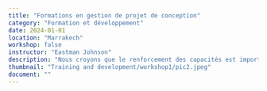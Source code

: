 ```yaml
---
title: "Formations en gestion de projet de conception"
category: "Formation et développement"
date: 2024-01-01
location: "Marrakech"
workshop: false
instructor: "Eastman Johnson"
description: "Nous croyons que le renforcement des capacités est important pour permettre aux individus d'avoir les compétences et les ressources nécessaires pour initier des changements dans leurs communautés. C'est pourquoi Resilient Communities se concentre sur la fourniture d'ateliers certifiés pour montrer aux étudiants et aux jeunes associations la pensée créative et critique, et comment créer, gérer et mettre en œuvre leurs propres projets. Nous avons mis en œuvre notre atelier PDM avec des partenaires à Tiflet, Sidi Sliman, Ait Daoud, Marrakech, Tameslouht et virtuellement."
thumbnail: "Training and development/workshop1/pic2.jpeg"
document: ""
---
```

